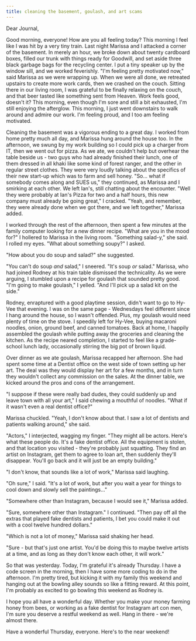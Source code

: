 ```yaml
---
title: cleaning the basement, goulash, and art scams
---
```


Dear Journal,

Good morning, everyone! How are you all feeling today? This morning I
feel like I was hit by a very tiny train. Last night Marissa and I
attacked a corner of the basement. In merely an hour, we broke down
about twenty cardboard boxes, filled our trunk with things ready for
Goodwill, and set aside three black garbage bags for the recycling
center. I put a tiny speaker up by the window sill, and we worked
feverishly. "I'm feeling pretty motivated now," said Marissa as we were
wrapping up. When we were all done, we retreated upstairs to create more
work cards, then we crashed on the couch. Sitting there in our living
room, I was grateful to be finally relaxing on the couch, and that beer
tasted like something sent from Heaven. Work feels good, doesn't it?
This morning, even though I'm sore and still a bit exhausted, I'm still
enjoying the afterglow. This morning, I just went downstairs to walk
around and admire our work. I'm feeling proud, and I too am feeling
motivated.

Cleaning the basement was a vigorous ending to a great day. I worked
from home pretty much all day, and Marissa hung around the house too. In
the afternoon, we swung by my work building so I could pick up a charger
from IT, then we went out for pizza. As we ate, we couldn't help but
overhear the table beside us - two guys who had already finished their
lunch, one of them dressed in all khaki like some kind of forest ranger,
and the other in regular street clothes. They were very loudly talking
about the specifics of their new start-up which was to farm and sell
honey. "So… what if somebody comes along and SUES us," they continued,
as Marissa and I smirking at each other. We left Ian's, still chatting
about the encounter. "Well they were probably at Ian's Pizza for two and
a half hours, this new company must already be going great," I cracked.
"Yeah, and remember, they were already done when we got there, and we
left together," Marissa added.

I worked through the rest of the afternoon, then spent a few minutes at
the family computer looking for a new dinner recipe. "What are you in
the mood for?" I hollered to Marissa in the living room. "Something
salad-y," she said. I rolled my eyes. "What about something soupy?" I
asked.

"How about you do soup and salad?" she suggested.

"You can't do soup *and* salad," I sneered. "It's soup *or* salad."
Marissa, who had joined Rodney at his train table dismissed the
technicality. As we were arguing, I stumbled upon a recipe for goulash
that sounded pretty good. "I'm going to make goulash," I yelled. "And
I'll pick up a salad kit on the side."

Rodney, enraptured with a good playtime session, didn't want to go to
Hy-Vee that evening. I was on the same page - Wednesdays feel different
since I hang around the house, so I wasn't offended. Plus, my goulash
would need plenty of time on the stove. I speedily left for Hy-Vee,
buying macaroni noodles, onion, ground beef, and canned tomatoes. Back
at home, I happily assembled the goulash while putting away the
groceries and cleaning the kitchen. As the recipe neared completion, I
started to feel like a grade-school lunch lady, occasionally stirring
the big pot of brown liquid.

Over dinner as we ate goulash, Marissa recapped her afternoon. She had
spent some time at a Dentist office on the west side of town setting up
her art. The deal was they would display her art for a few months, and
in turn they wouldn't collect any commission on the sales. At the dinner
table, we kicked around the pros and cons of the arrangement.

"I suppose if these were really bad dudes, they could suddenly up and
leave town with all your art," I said chewing a mouthful of noodles.
"What if it wasn't even a real dentist office?"

Marissa chuckled. "Yeah, I don't know about that. I saw a lot of
dentists and patients walking around," she said.

"Actors," I interjected, wagging my finger. "They might all be actors.
Here's what these people do. It's a fake dentist office. All the
equipment is stolen, and that location you visited - they're probably
just squatting. They find an artist on Instagram, get them to agree to
loan art, then suddenly they'll disappear. You'll go back and it will
just be an empty building."

"I don't know, that sounds like a lot of work," Marissa said laughing.

"Oh sure," I said. "It's a lot of work, but after you wait a year for
things to cool down and slowly sell the paintings…"

"Somewhere other than Instagram, because I would see it," Marissa added.

"Sure, somewhere other than Instagram." I continued. "Then pay off all
the extras that played fake dentists and patients, I bet you could make
it out with a cool twelve hundred dollars."

"Which is not a lot of money," Marissa said shaking her head.

"Sure - but that's just one artist. You'd be doing this to maybe twelve
artists at a time, and as long as they don't know each other, it will
work."

So that was yesterday. Today, I'm grateful it's already Thursday. I have
a code screen in the morning, then I have some more coding to do in the
afternoon. I'm pretty tired, but kicking it with my family this weekend
and hanging out at the bowling alley sounds so like a fitting reward. At
this point, I'm probably as excited to go bowling this weekend as Rodney
is.

I hope you all have a wonderful day. Whether you make your money farming
honey from bees, or working as a fake dentist for Instagram art con men,
I'm sure you deserve a restful weekend as well. Hang in there - we're
almost there.

Have a wonderful Thursday, everyone. Here's to the near weekend!

